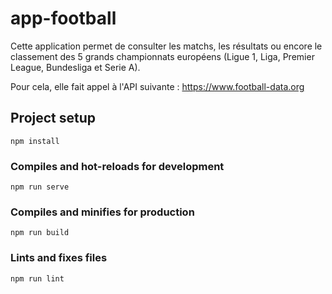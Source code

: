 # app-football

Cette application permet de consulter les matchs, les résultats ou encore le classement des 5 grands championnats européens (Ligue 1, Liga, Premier League, Bundesliga et Serie A). 

Pour cela, elle fait appel à l'API suivante : https://www.football-data.org


## Project setup
```
npm install
```

### Compiles and hot-reloads for development
```
npm run serve
```

### Compiles and minifies for production
```
npm run build
```

### Lints and fixes files
```
npm run lint
```
